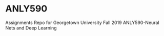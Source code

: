 # ANLY590

Assignments Repo for Georgetown University Fall 2019 ANLY590-Neural Nets and Deep Learning
